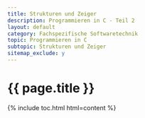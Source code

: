 ```yaml
---
title: Strukturen und Zeiger
description: Programmieren in C - Teil 2
layout: default
category: Fachspezifische Softwaretechnik
topic: Programmieren in C
subtopic: Strukturen und Zeiger
sitemap_exclude: y
---
```


# {{ page.title }}

{% include toc.html html=content %}